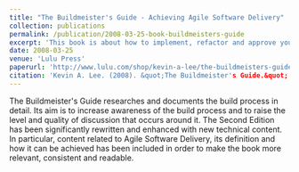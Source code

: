 ```yaml
---
title: "The Buildmeister's Guide - Achieving Agile Software Delivery"
collection: publications
permalink: /publication/2008-03-25-book-buildmeisters-guide
excerpt: 'This book is about how to implement, refactor and approve your build process.'
date: 2008-03-25
venue: 'Lulu Press'
paperurl: 'http://www.lulu.com/shop/kevin-a-lee/the-buildmeisters-guide-achieving-agile-software-delivery/paperback/product-2586734.html'
citation: 'Kevin A. Lee. (2008). &quot;The Buildmeister's Guide.&quot; <i>Lulu Press</i>. Second Edition.'
---
```

The Buildmeister's Guide researches and documents the build process in detail. Its aim is to increase awareness of the build process and to raise the level and quality of discussion that occurs around it.
The Second Edition has been significantly rewritten and enhanced with new technical content. In particular, content related to Agile Software Delivery, its definition and how it can be achieved has been included in order to make the book more relevant, consistent and readable.
